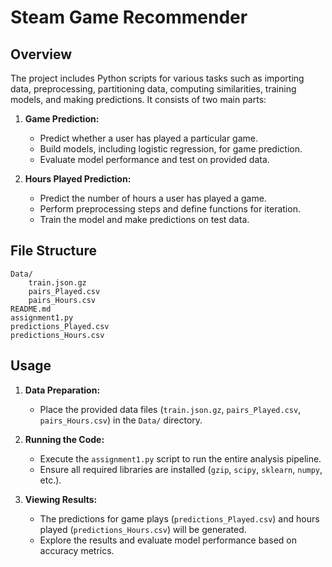 # Steam Game Recommender


## Overview

The project includes Python scripts for various tasks such as importing data, preprocessing, partitioning data, computing similarities, training models, and making predictions. It consists of two main parts:

1. **Game Prediction:**
   - Predict whether a user has played a particular game.
   - Build models, including logistic regression, for game prediction.
   - Evaluate model performance and test on provided data.

2. **Hours Played Prediction:**
   - Predict the number of hours a user has played a game.
   - Perform preprocessing steps and define functions for iteration.
   - Train the model and make predictions on test data.

## File Structure
    Data/
        train.json.gz
        pairs_Played.csv
        pairs_Hours.csv
    README.md
    assignment1.py
    predictions_Played.csv
    predictions_Hours.csv
## Usage

1. **Data Preparation:**
   - Place the provided data files (`train.json.gz`, `pairs_Played.csv`, `pairs_Hours.csv`) in the `Data/` directory.

2. **Running the Code:**
   - Execute the `assignment1.py` script to run the entire analysis pipeline.
   - Ensure all required libraries are installed (`gzip`, `scipy`, `sklearn`, `numpy`, etc.).

3. **Viewing Results:**
   - The predictions for game plays (`predictions_Played.csv`) and hours played (`predictions_Hours.csv`) will be generated.
   - Explore the results and evaluate model performance based on accuracy metrics.
